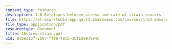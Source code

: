 ```yaml
---
content_type: resource
description: 1.6 Relations between stress and rate-of-strain tensors
file: https://ol-ocw-studio-app-qa.s3.amazonaws.com/courses/1-63-advanced-fluid-dynamics-of-the-environment-fall-2002/0c5e315f2b97fff948cb35f10a97894c_16stressstrain.pdf
file_type: application/pdf
resourcetype: Document
title: 16stressstrain.pdf
uid: 0c5e315f-2b97-fff9-48cb-35f10a97894c
---
```

